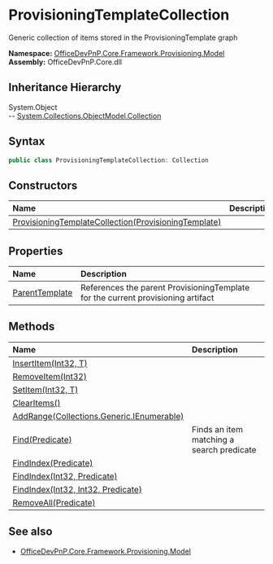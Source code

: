 # ProvisioningTemplateCollection
Generic collection of items stored in the ProvisioningTemplate graph  

**Namespace:** [OfficeDevPnP.Core.Framework.Provisioning.Model](OfficeDevPnP.Core.Framework.Provisioning.Model.md)  
**Assembly:** OfficeDevPnP.Core.dll  
## Inheritance Hierarchy
System.Object  
-- [System.Collections.ObjectModel.Collection](System.Collections.ObjectModel.Collection.md)
## Syntax
```C#
public class ProvisioningTemplateCollection: Collection
```
## Constructors
|**Name**|**Description**|
|:-----|:-----|
| [ProvisioningTemplateCollection(ProvisioningTemplate)](OfficeDevPnP.Core.Framework.Provisioning.Model.ProvisioningTemplateCollection.Constructor1details.md) | 
## Properties
|**Name**|**Description**|
|:-----|:-----|
| [ParentTemplate](OfficeDevPnP.Core.Framework.Provisioning.Model.ProvisioningTemplateCollection.ParentTemplate.md) | References the parent ProvisioningTemplate for the current provisioning artifact
## Methods
|**Name**|**Description**|
|:-----|:-----|
| [InsertItem(Int32, T)](OfficeDevPnP.Core.Framework.Provisioning.Model.ProvisioningTemplateCollection.InsertItemInt32T.md) | 
| [RemoveItem(Int32)](OfficeDevPnP.Core.Framework.Provisioning.Model.ProvisioningTemplateCollection.RemoveItemInt32.md) | 
| [SetItem(Int32, T)](OfficeDevPnP.Core.Framework.Provisioning.Model.ProvisioningTemplateCollection.SetItemInt32T.md) | 
| [ClearItems()](OfficeDevPnP.Core.Framework.Provisioning.Model.ProvisioningTemplateCollection.ClearItems.md) | 
| [AddRange(Collections.Generic.IEnumerable)](OfficeDevPnP.Core.Framework.Provisioning.Model.ProvisioningTemplateCollection.AddRangeCollections.Generic.IEnumerable.md) | 
| [Find(Predicate)](OfficeDevPnP.Core.Framework.Provisioning.Model.ProvisioningTemplateCollection.FindPredicate.md) | Finds an item matching a search predicate
| [FindIndex(Predicate)](OfficeDevPnP.Core.Framework.Provisioning.Model.ProvisioningTemplateCollection.FindIndexPredicate.md) | 
| [FindIndex(Int32, Predicate)](OfficeDevPnP.Core.Framework.Provisioning.Model.ProvisioningTemplateCollection.FindIndexInt32Predicate.md) | 
| [FindIndex(Int32, Int32, Predicate)](OfficeDevPnP.Core.Framework.Provisioning.Model.ProvisioningTemplateCollection.FindIndexInt32Int32Predicate.md) | 
| [RemoveAll(Predicate)](OfficeDevPnP.Core.Framework.Provisioning.Model.ProvisioningTemplateCollection.RemoveAllPredicate.md) | 
## See also
- [OfficeDevPnP.Core.Framework.Provisioning.Model](OfficeDevPnP.Core.Framework.Provisioning.Model.md)
